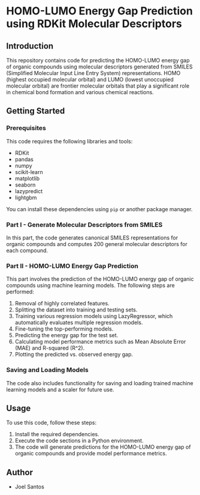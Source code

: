 # HOMO-LUMO Energy Gap Prediction using RDKit Molecular Descriptors

## Introduction

This repository contains code for predicting the HOMO-LUMO energy gap of organic compounds using molecular descriptors generated from SMILES (Simplified Molecular Input Line Entry System) representations. HOMO (highest occupied molecular orbital) and LUMO (lowest unoccupied molecular orbital) are frontier molecular orbitals that play a significant role in chemical bond formation and various chemical reactions.

## Getting Started

### Prerequisites

This code requires the following libraries and tools:

- RDKit
- pandas
- numpy
- scikit-learn
- matplotlib
- seaborn
- lazypredict
- lightgbm

You can install these dependencies using `pip` or another package manager.

### Part I - Generate Molecular Descriptors from SMILES

In this part, the code generates canonical SMILES representations for organic compounds and computes 200 general molecular descriptors for each compound.

### Part II - HOMO-LUMO Energy Gap Prediction

This part involves the prediction of the HOMO-LUMO energy gap of organic compounds using machine learning models. The following steps are performed:

1. Removal of highly correlated features.
2. Splitting the dataset into training and testing sets.
3. Training various regression models using LazyRegressor, which automatically evaluates multiple regression models.
4. Fine-tuning the top-performing models.
5. Predicting the energy gap for the test set.
6. Calculating model performance metrics such as Mean Absolute Error (MAE) and R-squared (R^2).
7. Plotting the predicted vs. observed energy gap.

### Saving and Loading Models

The code also includes functionality for saving and loading trained machine learning models and a scaler for future use.

## Usage

To use this code, follow these steps:

1. Install the required dependencies.
2. Execute the code sections in a Python environment.
3. The code will generate predictions for the HOMO-LUMO energy gap of organic compounds and provide model performance metrics.

## Author

- Joel Santos

